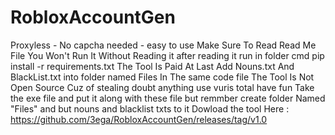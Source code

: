 # RobloxAccountGen
Proxyless - No capcha needed - easy to use
Make Sure To Read Read Me File You Won't Run It Without Reading it 
after reading it run in  folder cmd pip install -r requirements.txt
The Tool Is Paid 
At Last Add Nouns.txt And BlackList.txt into folder named Files In The same code file
The Tool Is Not Open Source Cuz of stealing doubt anything use vuris total
have fun
Take the exe file and put it along with these file but remmber create folder Named "Files" and but nouns and blacklist txts to it
Dowload the tool Here : https://github.com/3ega/RobloxAccountGen/releases/tag/v1.0
